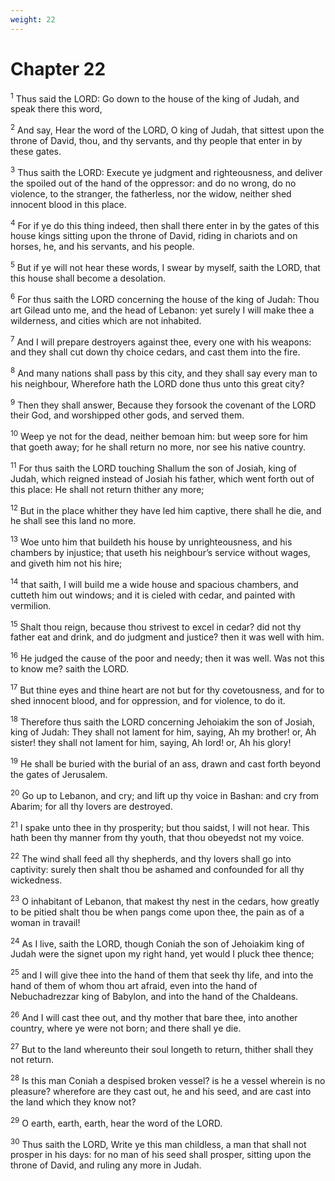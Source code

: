 ```yaml
---
weight: 22
---
```


# Chapter 22

<sup>1</sup> Thus said the LORD: Go down to the house of the king of Judah, and speak there this word, 

<sup>2</sup> And say, Hear the word of the LORD, O king of Judah, that sittest upon the throne of David, thou, and thy servants, and thy people that enter in by these gates. 

<sup>3</sup> Thus saith the LORD: Execute ye judgment and righteousness, and deliver the spoiled out of the hand of the oppressor: and do no wrong, do no violence, to the stranger, the fatherless, nor the widow, neither shed innocent blood in this place. 

<sup>4</sup> For if ye do this thing indeed, then shall there enter in by the gates of this house kings sitting upon the throne of David, riding in chariots and on horses, he, and his servants, and his people. 

<sup>5</sup> But if ye will not hear these words, I swear by myself, saith the LORD, that this house shall become a desolation. 

<sup>6</sup> For thus saith the LORD concerning the house of the king of Judah: Thou art Gilead unto me, and the head of Lebanon: yet surely I will make thee a wilderness, and cities which are not inhabited. 

<sup>7</sup> And I will prepare destroyers against thee, every one with his weapons: and they shall cut down thy choice cedars, and cast them into the fire. 

<sup>8</sup> And many nations shall pass by this city, and they shall say every man to his neighbour, Wherefore hath the LORD done thus unto this great city? 

<sup>9</sup> Then they shall answer, Because they forsook the covenant of the LORD their God, and worshipped other gods, and served them. 

<sup>10</sup> Weep ye not for the dead, neither bemoan him: but weep sore for him that goeth away; for he shall return no more, nor see his native country. 

<sup>11</sup> For thus saith the LORD touching Shallum the son of Josiah, king of Judah, which reigned instead of Josiah his father, which went forth out of this place: He shall not return thither any more; 

<sup>12</sup> But in the place whither they have led him captive, there shall he die, and he shall see this land no more. 

<sup>13</sup> Woe unto him that buildeth his house by unrighteousness, and his chambers by injustice; that useth his neighbour’s service without wages, and giveth him not his hire; 

<sup>14</sup> that saith, I will build me a wide house and spacious chambers, and cutteth him out windows; and it is cieled with cedar, and painted with vermilion. 

<sup>15</sup> Shalt thou reign, because thou strivest to excel in cedar? did not thy father eat and drink, and do judgment and justice? then it was well with him. 

<sup>16</sup> He judged the cause of the poor and needy; then it was well. Was not this to know me? saith the LORD. 

<sup>17</sup> But thine eyes and thine heart are not but for thy covetousness, and for to shed innocent blood, and for oppression, and for violence, to do it. 

<sup>18</sup> Therefore thus saith the LORD concerning Jehoiakim the son of Josiah, king of Judah: They shall not lament for him, saying, Ah my brother! or, Ah sister! they shall not lament for him, saying, Ah lord! or, Ah his glory! 

<sup>19</sup> He shall be buried with the burial of an ass, drawn and cast forth beyond the gates of Jerusalem. 

<sup>20</sup> Go up to Lebanon, and cry; and lift up thy voice in Bashan: and cry from Abarim; for all thy lovers are destroyed. 

<sup>21</sup> I spake unto thee in thy prosperity; but thou saidst, I will not hear. This hath been thy manner from thy youth, that thou obeyedst not my voice. 

<sup>22</sup> The wind shall feed all thy shepherds, and thy lovers shall go into captivity: surely then shalt thou be ashamed and confounded for all thy wickedness. 

<sup>23</sup> O inhabitant of Lebanon, that makest thy nest in the cedars, how greatly to be pitied shalt thou be when pangs come upon thee, the pain as of a woman in travail! 

<sup>24</sup> As I live, saith the LORD, though Coniah the son of Jehoiakim king of Judah were the signet upon my right hand, yet would I pluck thee thence; 

<sup>25</sup> and I will give thee into the hand of them that seek thy life, and into the hand of them of whom thou art afraid, even into the hand of Nebuchadrezzar king of Babylon, and into the hand of the Chaldeans. 

<sup>26</sup> And I will cast thee out, and thy mother that bare thee, into another country, where ye were not born; and there shall ye die. 

<sup>27</sup> But to the land whereunto their soul longeth to return, thither shall they not return. 

<sup>28</sup> Is this man Coniah a despised broken vessel? is he a vessel wherein is no pleasure? wherefore are they cast out, he and his seed, and are cast into the land which they know not? 

<sup>29</sup> O earth, earth, earth, hear the word of the LORD. 

<sup>30</sup> Thus saith the LORD, Write ye this man childless, a man that shall not prosper in his days: for no man of his seed shall prosper, sitting upon the throne of David, and ruling any more in Judah. 


